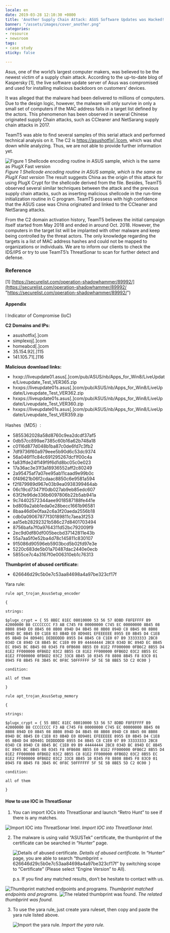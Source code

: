 ```yaml
---
locale: en
date: 2019-03-28 12:10:30 +0800
title: 'Another Supply Chain Attack: ASUS Software Updates was Hacked!'
banner: "/assets/images/cover_another.png"
categories:
- resource
- newsroom
tags:
- case study
sticky: false

---
```

Asus, one of the world’s largest computer makers, was believed to be the newest victim of a supply chain attack. According to the up-to-date blog of Kaspersky \[1\], the live software update server of Asus was compromised and used for installing malicious backdoors on customers’ devices.

It was alleged that the malware had been delivered to millions of computers. Due to the design logic, however, the malware will only survive in only a small set of computers if the MAC address falls in a target list defined by the actors. This phenomenon has been observed in several Chinese originated supply Chain attacks, such as CCleaner and NetSarang supply chain attacks in 2017.

TeamT5 was able to find several samples of this serial attack and performed technical analysis on it. The C2 is [https://asushotfix\[.\]com](https://asushotfix\[.\]com/logo2.jpg), which was shut down while analyzing. Thus, we are not able to provide further information yet.

![Figure 1 Shellcode encoding routine in ASUS sample, which is the same as PlugX Fast version](/assets/images/02_01.png "Figure 1 Shellcode encoding routine in ASUS sample, which is the same as PlugX Fast version")
_Figure 1 Shellcode encoding routine in ASUS sample, which is the same as PlugX Fast version_
The result suggests China as the origin of this attack for using PlugX Crypt for the shellcode derived from the file. Besides, TeamT5 observed several similar techniques between the attack and the previous supply chain attacks, such as inserting malicious shellcode in the run-time initialization routine in C program. TeamT5 possess with high confidence that the ASUS case was China originated and linked to the CCleaner and NetSarang attacks.

From the C2 domain activation history, TeamT5 believes the initial campaign itself started from May 2018 and ended in around Oct. 2018. However, the computers in the target list will be implanted with other malware and keep being controlled by the threat actors. The only knowledge regarding the targets is a list of MAC address hashes and could not be mapped to organizations or individuals. We are to inform our clients to check the IDS/IPS or try to use TeamT5’s ThreatSonar to scan for further detect and defense.

### Reference

\[1\] [https://securelist.com/operation-shadowhammer/89992/](https://securelist.com/operation-shadowhammer/89992/ "https://securelist.com/operation-shadowhammer/89992/")

#### **Appendix**

l Indicator of Compromise (IoC)

**C2 Domains and IPs:**

* asushotfix\[.\]com
* simplexoj\[.\]com
* homeabcd\[.\]com
* 35.154.92\[.\]115
* 141.105.71\[.\]116

**Malicious download links:**

* hxxp://liveupdate01.asus\[.\]com/pub/ASUS/nb/Apps_for_Win8/LiveUpdate/Liveupdate_Test_VER365.zip
* hxxps://liveupdate01s.asus\[.\]com/pub/ASUS/nb/Apps_for_Win8/LiveUpdate/Liveupdate_Test_VER362.zip
* hxxps://liveupdate01s.asus\[.\]com/pub/ASUS/nb/Apps_for_Win8/LiveUpdate/Liveupdate_Test_VER360.zip
* hxxps://liveupdate01s.asus\[.\]com/pub/ASUS/nb/Apps_for_Win8/LiveUpdate/Liveupdate_Test_VER359.zip

Hashes（MD5）:

* 5855362028a58d8760c9ea2dcdf37af5
* 0db57cc899ae7385c60b16a62b748a18
* c0116d877d048b1ba87c0de6fd7c3fb2
* 7df9736f60a979eee5b90d6c53dc9374
* 56a046f11c84c691295267dcf1f00c4a
* fa83ffde24f149f9f6d1d8bc05c0e023
* 17a36ac3e31f3a18936552aff2c80249
* 2a95475af7a07ee95ab11caad9e99b0c
* 0f49621b06f2cdaac8850c6e9581a594
* f2f879989d967e03b9ea0938399464ab
* 06c19cd73471f0db027ab9eb85edc607
* 63f2fe96de336b6097806b22b5ab941a
* 9c74402572344aee9018587188fe441e
* bd809a2abb1eda0e28becc1661b96581
* 8baa46d0e0faa2c6a3f20aeda2556b18
* cdb0a09067877f30189811c7aea3f253
* aa15eb28292321b586c27d8401703494
* 8756bafa7f0a9764311d52bc792009f9
* 2ec9d0df80df005becbd37142811e43b
* 55a7aa5f0e52ba4d78c145811c830107
* 915086d90596eb5903bcd5b02fd97e3e
* 5220c683de5b01a70487dac2440e0ecb
* 5855ce7c4a3167f0e006310eb1c76313

**Thumbprint of abused certificate:**

* 626646d29c5b0e7c53aa84698a4a97be323cf17f

Yara rule:

    rule apt_trojan_AsusSetup_encoder
    
    {
    
    strings:
    
    $plugx_crypt = { 55 8BEC 81EC 08010000 53 56 57 8DBD F8FEFFFF B9 42000000 B8 CCCCCCCC F3 AB C745 F8 00000000 C745 EC 00000000 8B45 08 8B08 894D E0 8B45 08 8B08 894D D4 8B45 08 8B08 894D C8 8B45 08 8B08 894D BC 8B45 E0 C1E8 03 8B4D E0 8D9401 EFEEEEEE 8955 E0 8B45 D4 C1E8 05 8B4D D4 8D9401 DEDDDDDD 8955 D4 8B45 C8 C1E0 07 B9 33333333 2BC8 034D C8 894D C8 8B45 BC C1E0 09 B9 44444444 2BC8 034D BC 894D EC 8B45 EC 8945 BC 8B45 08 0345 F8 0FB608 8B55 E0 81E2 FF000000 0FB6C2 8B55 D4 81E2 FF000000 0FB6D2 03C2 8B55 C8 81E2 FF000000 0FB6D2 03C2 8B55 EC 81E2 FF000000 0FB6D2 03C2 33C8 8B45 10 0345 F8 8808 8B45 F8 83C0 01 8945 F8 8B45 F8 3B45 0C 0F8C 50FFFFFF 5F 5E 5B 8BE5 5D C2 0C00 }
    
    condition:
    
    all of them
    
    }
    
    rule apt_trojan_AsusSetup_memory
    
    {
    
    strings:
    
    $plugx_crypt = { 55 8BEC 81EC 08010000 53 56 57 8DBD F8FEFFFF B9 42000000 B8 CCCCCCCC F3 AB C745 F8 00000000 C745 EC 00000000 8B45 08 8B08 894D E0 8B45 08 8B08 894D D4 8B45 08 8B08 894D C8 8B45 08 8B08 894D BC 8B45 E0 C1E8 03 8B4D E0 8D9401 EFEEEEEE 8955 E0 8B45 D4 C1E8 05 8B4D D4 8D9401 DEDDDDDD 8955 D4 8B45 C8 C1E0 07 B9 33333333 2BC8 034D C8 894D C8 8B45 BC C1E0 09 B9 44444444 2BC8 034D BC 894D EC 8B45 EC 8945 BC 8B45 08 0345 F8 0FB608 8B55 E0 81E2 FF000000 0FB6C2 8B55 D4 81E2 FF000000 0FB6D2 03C2 8B55 C8 81E2 FF000000 0FB6D2 03C2 8B55 EC 81E2 FF000000 0FB6D2 03C2 33C8 8B45 10 0345 F8 8808 8B45 F8 83C0 01 8945 F8 8B45 F8 3B45 0C 0F8C 50FFFFFF 5F 5E 5B 8BE5 5D C2 0C00 }
    
    condition:
    
    all of them
    
    }

#### How to use IOC in ThreatSonar

1. You can import IOCs into ThreatSonar and launch “Retro Hunt” to see if there is any matches.

![Import IOC into ThreatSonar Intel.](/assets/images/02_02.png "Import IOC into ThreatSonar Intel.")
_Import IOC into ThreatSonar Intel._

2. The malware is using valid “ASUSTek” certificate, the thumbprint of the certificate can be searched in “Hunter” page.


	 ![Details of abused certificate.](/assets/images/02_03.png "Details of abused certificate.")
   _Details of abused certificate._
   In “Hunter” page, you are able to search “thumbprint = 626646d29c5b0e7c53aa84698a4a97be323cf17f” by switching scope to “Certificate” (Please select “Engine Version” to All).

   p.s. If you find any matched results, don’t be hesitate to contact with us.

![Thumbprint matched endpoints and programs.](/assets/images/02_04.png "Thumbprint matched endpoints and programs.")
_Thumbprint matched endpoints and programs._
![The related thumbprint was found.](/assets/images/02_05.png "The related thumbprint was found.")
_The related thumbprint was found._

3. To use the yara rule, just create yara ruleset, then copy and paste the yara rule listed above.

   ![Import the yara rule.](/assets/images/02_06.png "Import the yara rule.")
   _Import the yara rule._